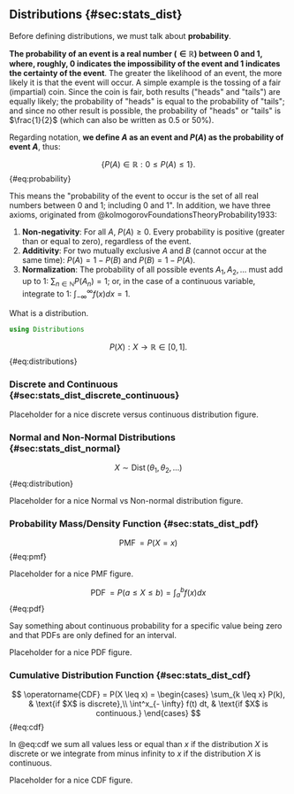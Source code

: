 ## Distributions {#sec:stats_dist}

Before defining distributions, we must talk about **probability**.

**The probability of an event is a real number ($\in \mathbb{R}$) between 0 and 1, where, roughly, 0 indicates the impossibility of the event and 1 indicates the certainty of the event**.
The greater the likelihood of an event, the more likely it is that the event will occur.
A simple example is the tossing of a fair (impartial) coin.
Since the coin is fair, both results ("heads" and "tails") are equally likely; the probability of "heads" is equal to the probability of "tails"; and since no other result is possible, the probability of "heads" or "tails" is $\frac{1}{2}$ (which can also be written as 0.5 or 50%).

Regarding notation, **we define $A$ as an event and $P(A)$ as the probability of event $A$**, thus:

$$ \{P(A) \in \mathbb{R} : 0 \leq P(A) \leq 1 \}. $$ {#eq:probability}

This means the "probability of the event to occur is the set of all real numbers between 0 and 1; including 0 and 1".
In addition, we have three axioms, originated from @kolmogorovFoundationsTheoryProbability1933:

1. **Non-negativity**: For all $A$, $P(A) \geq 0$. Every probability is positive (greater than or equal to zero), regardless of the event.
2. **Additivity**: For two mutually exclusive $A$ and $B$ (cannot occur at the same time): $P(A) = 1 - P(B)$ and $P(B) = 1 - P(A)$.
3. **Normalization**: The probability of all possible events $A_1, A_2, \dots$ must add up to 1: $\sum_{n \in \mathbb{N}} P(A_n) = 1$; or, in the case of a continuous variable, integrate to 1: $\int^\infty_{-\infty} f(x) dx = 1$.

What is a distribution.

```julia
using Distributions
```

$$ P(X): X \to \mathbb{R} \in [0, 1]. $$ {#eq:distributions}


### Discrete and Continuous {#sec:stats_dist_discrete_continuous}

Placeholder for a nice discrete versus continuous distribution figure.

### Normal and Non-Normal Distributions {#sec:stats_dist_normal}

$$ X \sim \operatorname{Dist}(\theta_1, \theta_2, \dots) $$ {#eq:distribution}

Placeholder for a nice Normal vs Non-normal distribution figure.

### Probability Mass/Density Function {#sec:stats_dist_pdf}

$$ \operatorname{PMF} = P(X = x) $$ {#eq:pmf}

Placeholder for a nice PMF figure.

$$ \operatorname{PDF} = P(a \leq X \leq b) = \int_a^b f(x) dx $$ {#eq:pdf}

Say something about continuous probability for a specific value being zero and that PDFs are only defined for an interval.

Placeholder for a nice PDF figure.

### Cumulative Distribution Function {#sec:stats_dist_cdf}

$$ \operatorname{CDF} = P(X \leq x) =
 \begin{cases} 
 \sum_{k \leq x} P(k), & \text{if $X$  is discrete},\\
 \int^x_{- \infty} f(t) dt, & \text{if $X$ is continuous.}
 \end{cases} $$ {#eq:cdf}
 
In @eq:cdf we sum all values less or equal than $x$ if the distribution $X$ is discrete or we integrate from minus infinity to $x$ if the distribution $X$ is continuous.

Placeholder for a nice CDF figure.
